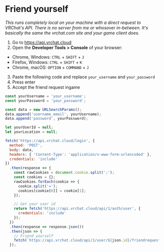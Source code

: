 # Friend yourself

_This runs completely local on your machine with a direct request to VRChat's API. There is no server from me or whosover in-between. It's basically the same the vrchat.com site and your game client does._

1. Go to https://api.vrchat.cloud
2. Open the **Developer Tools > Console** of your browser:
  * Chrome, Windows: `CTRL` + `SHIFT` + `J`
  * Firefox, Windows: `CTRL` + `SHIFT` + `K`
  * Chrome, macOS: `OPTION` + `COMMAND` + `J`
3. Paste the following code and replace `your_username` and `your_password`
4. Press enter
5. Accept the friend request ingame

```javascript
const yourUsername = 'your_username';
const yourPassword = 'your_password';

const data = new URLSearchParams();
data.append('username_email', yourUsername);
data.append('password', yourPassword);

let yourUserId = null;
let yourLocation = null;

fetch('https://api.vrchat.cloud/login', {
  method: 'POST',
  body: data,
  headers: { 'Content-Type': 'application/x-www-form-urlencoded' },
  credentials: 'include'
})
  .then(response => {
    const rawCookies = document.cookie.split(';');
    const cookies = {};
    rawCookies.forEach(cookie => {
      cookie.split('=');
      cookies[cookie[0]] = cookie[1];
    });

    // Get your user id
    return fetch('https://api.vrchat.cloud/api/1/auth/user', {
      credentials: 'include'
    });
  })
  .then(response => response.json())
  .then(json => {
    // Friend yourself
    fetch(`https://api.vrchat.cloud/api/1/user/${json.id}/friendrequest`);
  });
```
